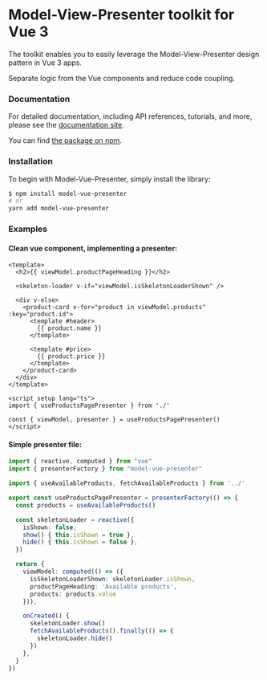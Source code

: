 # Model-View-Presenter toolkit for Vue 3

The toolkit enables you to easily leverage the Model-View-Presenter design pattern in Vue 3 apps.

Separate logic from the Vue components and reduce code coupling.

### Documentation

For detailed documentation, including API references, tutorials, and more, please see the [documentation site](https://fuzzypawzz.github.io/Model-Vue-Presenter).

You can find [the package on npm](https://www.npmjs.com/package/model-vue-presenter).


### Installation

To begin with Model-Vue-Presenter, simply install the library:

```bash
$ npm install model-vue-presenter
# or
yarn add model-vue-presenter
```

### Examples

#### Clean vue component, implementing a presenter:

```vue
<template>
  <h2>{{ viewModel.productPageHeading }}</h2>
  
  <skeleton-loader v-if="viewModel.isSkeletonLoaderShown" />
  
  <div v-else>
    <product-card v-for="product in viewModel.products" :key="product.id">
      <template #header>
        {{ product.name }}
      </template>
        
      <template #price>
        {{ product.price }}
      </template>
    </product-card>
  </div>
</template>

<script setup lang="ts">
import { useProductsPagePresenter } from './'
   
const { viewModel, presenter } = useProductsPagePresenter()
</script>
```

#### Simple presenter file:
```ts
import { reactive, computed } from "vue"
import { presenterFactory } from "model-vue-presenter"

import { useAvailableProducts, fetchAvailableProducts } from '../'

export const useProductsPagePresenter = presenterFactory(() => {
  const products = useAvailableProducts()

  const skeletonLoader = reactive({
    isShown: false,
    show() { this.isShown = true },
    hide() { this.isShown = false },
  })

  return {
    viewModel: computed(() => ({
      isSkeletonLoaderShown: skeletonLoader.isShown,
      productPageHeading: 'Available products',
      products: products.value
    })),

    onCreated() {
      skeletonLoader.show()
      fetchAvailableProducts().finally(() => {
        skeletonLoader.hide()
      })
    },
  }
})
```
